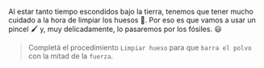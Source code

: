 <gs-attire attire-url="https://raw.githubusercontent.com/MumukiProject/mumuki-guia-gobstones-sierra-de-las-quijadas/master/assets/attires/config_1582136595951.json"></gs-attire>

<gs-toolbox toolbox-url="https://raw.githubusercontent.com/MumukiProject/mumuki-guia-gobstones-brazos-roboticos/master/assets/toolbox_1581090983723.xml"></gs-toolbox>

Al estar tanto tiempo escondidos bajo la tierra, tenemos que tener mucho cuidado a la hora de limpiar los huesos :grimacing:. Por eso es que vamos a usar un pincel :paintbrush: y, muy delicadamente, lo pasaremos por los fósiles. :smiley:

> Completá el procedimiento `Limpiar hueso` para que `barra el polvo` con la mitad de la `fuerza`. 